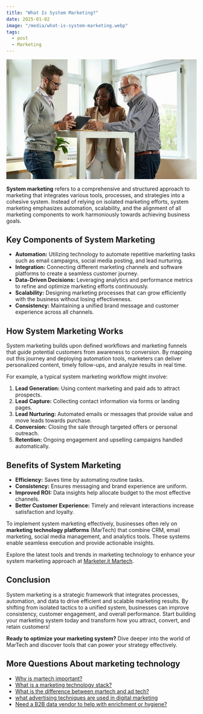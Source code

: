 ```yaml
---
title: "What Is System Marketing?"
date: 2025-01-02
image: "/media/what-is-system-marketing.webp"
tags:
  - post
  - Marketing
---
```


![What Is System Marketing?](/media/what-is-system-marketing.webp)

**System marketing** refers to a comprehensive and structured approach to marketing that integrates various tools, processes, and strategies into a cohesive system. Instead of relying on isolated marketing efforts, system marketing emphasizes automation, scalability, and the alignment of all marketing components to work harmoniously towards achieving business goals.

## Key Components of System Marketing

- **Automation:** Utilizing technology to automate repetitive marketing tasks such as email campaigns, social media posting, and lead nurturing.
- **Integration:** Connecting different marketing channels and software platforms to create a seamless customer journey.
- **Data-Driven Decisions:** Leveraging analytics and performance metrics to refine and optimize marketing efforts continuously.
- **Scalability:** Designing marketing processes that can grow efficiently with the business without losing effectiveness.
- **Consistency:** Maintaining a unified brand message and customer experience across all channels.

## How System Marketing Works

System marketing builds upon defined workflows and marketing funnels that guide potential customers from awareness to conversion. By mapping out this journey and deploying automation tools, marketers can deliver personalized content, timely follow-ups, and analyze results in real time.

For example, a typical system marketing workflow might involve:

1. **Lead Generation:** Using content marketing and paid ads to attract prospects.
2. **Lead Capture:** Collecting contact information via forms or landing pages.
3. **Lead Nurturing:** Automated emails or messages that provide value and move leads towards purchase.
4. **Conversion:** Closing the sale through targeted offers or personal outreach.
5. **Retention:** Ongoing engagement and upselling campaigns handled automatically.

## Benefits of System Marketing

- **Efficiency:** Saves time by automating routine tasks.
- **Consistency:** Ensures messaging and brand experience are uniform.
- **Improved ROI:** Data insights help allocate budget to the most effective channels.
- **Better Customer Experience:** Timely and relevant interactions increase satisfaction and loyalty.

To implement system marketing effectively, businesses often rely on **marketing technology platforms** (MarTech) that combine CRM, email marketing, social media management, and analytics tools. These systems enable seamless execution and provide actionable insights.

Explore the latest tools and trends in marketing technology to enhance your system marketing approach at [Marketer.it Martech](https://marketer.it.com/posts/martech).

## Conclusion

System marketing is a strategic framework that integrates processes, automation, and data to drive efficient and scalable marketing results. By shifting from isolated tactics to a unified system, businesses can improve consistency, customer engagement, and overall performance. Start building your marketing system today and transform how you attract, convert, and retain customers!

**Ready to optimize your marketing system?** Dive deeper into the world of MarTech and discover tools that can power your strategy effectively.

## More Questions About marketing technology

- [Why is martech important?](/posts/why-is-martech-important)
- [What is a marketing technology stack?](/posts/what-is-a-marketing-technology-stack)
- [What is the difference between martech and ad tech?](/posts/what-is-the-difference-between-martech-and-ad-tech)
- [what advertising techniques are used in digital marketing](/posts/what-advertising-techniques-are-used-in-digital-ma)
- [Need a B2B data vendor to help with enrichment or hygiene?](/posts/need-a-b2b-data-vendor-to-help-with-enrichment-or-)
